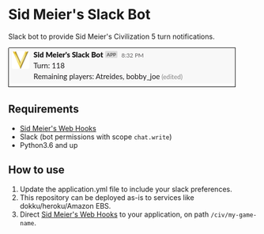 # Sid Meier's Slack Bot
Slack bot to provide Sid Meier's Civilization 5 turn notifications.

![screenshot](https://github.com/keotl/civ5-slack-bot/raw/master/screenshot.png)

## Requirements
- [Sid Meier's Web Hooks](https://github.com/keotl/civ5-webhook)
- Slack (bot permissions with scope `chat.write`)
- Python3.6 and up

## How to use
1. Update the application.yml file to include your slack preferences.
2. This repository can be deployed as-is to services like dokku/heroku/Amazon EBS.
3. Direct [Sid Meier's Web Hooks](https://github.com/keotl/civ5-webhook) to your application, on path `/civ/my-game-name`. 
